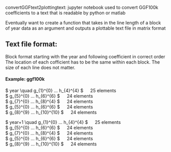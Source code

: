 convertGGFtext2plottingtext:
jupyter notebook used to convert GGF100k coefficients to a text that is readable by python
or matlab

Eventually want to create a function that takes in the line length of a block of year data
as an argument and outputs a plottable text file in matrix format

## Text file format:
Block format starting with the year and following coefficient in correct order
The location of each cofficient has to be the same within each block. The size of each line does not matter.

#### Example: ggf100k
$ year \quad g_{1}^{0} ... h_{4}^{4} $ &emsp; 25 elements <br>
$ g_{5}^{0} ... h_{6}^{6}   $ &emsp;  24 elements <br>
$ g_{7}^{0} ... h_{8}^{4}   $ &emsp; 24 elements<br>
$ g_{5}^{0} ... h_{6}^{6}   $ &emsp; 24 elements <br>
$ g_{8}^{9} ... h_{10}^{10} $ &emsp; 24 elements

$ year+1 \quad g_{1}^{0} ... h_{4}^{4} $ &emsp; 25 elements <br>
$ g_{5}^{0} ... h_{6}^{6}   $ &emsp;  24 elements <br>
$ g_{7}^{0} ... h_{8}^{4}   $ &emsp; 24 elements<br>
$ g_{5}^{0} ... h_{6}^{6}   $ &emsp; 24 elements <br>
$ g_{8}^{9} ... h_{10}^{10} $ &emsp; 24 elements <br>
